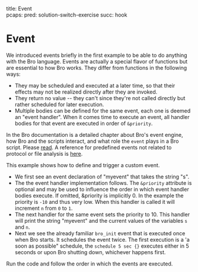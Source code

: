 title: Event	
pcaps: 
pred: solution-switch-exercise
succ: hook

Event
===================

We introduced events briefly in the first example to be able to do anything 
with the Bro language. Events are actually a special flavor of functions 
but are essential to how Bro works.
They differ from functions in the following ways:

* They may be scheduled and executed at a later time, so that their
  effects may not be realized directly after they are invoked.
* They return no value -- they can't since they're not called directly
  but rather scheduled for later execution.
* Multiple bodies can be defined for the same event, each one is
  deemed an "event handler". When it comes time to execute an
  event, all handler bodies for that event are executed in order of
  `&priority`.

In the Bro documentation is a detailed chapter about Bro's event engine, how Bro and the scripts
interact, and what role the `event` plays in a Bro script. Please [read](https://www.bro.org/sphinx-git/scripting/index.html#the-event-queue-and-event-handlers).
A reference for predefined events not related to protocol or file analysis is [here](https://www.bro.org/sphinx/scripts/base/bif/event.bif.bro.html).

This example shows how to define and trigger a custom event.

* We first see an event declaration of "myevent" that takes the string "s".
* The the event handler implementation follows. The `&priority` attribute is optional and
may be used to influence the order in which event handler bodies execute.
If omitted, &priority is implicitly 0. In the example the priority is `-10` and thus very low. 
When this handler is called it will increment `n` from `0` to `1`.
* The next handler for the same event sets the priority to 10. This handler will print the string "myevent"
and the current values of the variables `s` and `n`.
* Next we see the already familiar `bro_init` event that is executed
once when Bro starts. It schedules the event twice.
The first execution is a 'a soon as possible"
schedule, the `schedule 5 sec {}` executes either in 5 seconds or upon Bro shutting down, whichever 
happens first.

Run the code and follow the order in which the events are executed. 

